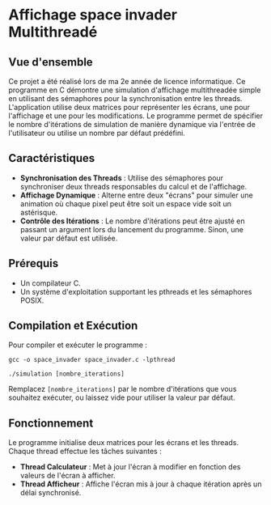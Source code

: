 # Affichage space invader Multithreadé

## Vue d'ensemble
Ce projet a été réalisé lors de ma 2e année de licence informatique.
Ce programme en C démontre une simulation d'affichage multithreadée simple en utilisant des sémaphores pour la synchronisation entre les threads. L'application utilise deux matrices pour représenter les écrans, une pour l'affichage et une pour les modifications. Le programme permet de spécifier le nombre d'itérations de simulation de manière dynamique via l'entrée de l'utilisateur ou utilise un nombre par défaut prédéfini.

## Caractéristiques
- **Synchronisation des Threads** : Utilise des sémaphores pour synchroniser deux threads responsables du calcul et de l'affichage.
- **Affichage Dynamique** : Alterne entre deux "écrans" pour simuler une animation où chaque pixel peut être soit un espace vide soit un astérisque.
- **Contrôle des Itérations** : Le nombre d'itérations peut être ajusté en passant un argument lors du lancement du programme. Sinon, une valeur par défaut est utilisée.

## Prérequis
- Un compilateur C.
- Un système d'exploitation supportant les pthreads et les sémaphores POSIX.

## Compilation et Exécution
Pour compiler et exécuter le programme :

`gcc -o space_invader space_invader.c -lpthread`

`./simulation [nombre_iterations]`

Remplacez `[nombre_iterations]` par le nombre d'itérations que vous souhaitez exécuter, ou laissez vide pour utiliser la valeur par défaut.

## Fonctionnement
Le programme initialise deux matrices pour les écrans et les threads. Chaque thread effectue les tâches suivantes :
- **Thread Calculateur** : Met à jour l'écran à modifier en fonction des valeurs de l'écran à afficher.
- **Thread Afficheur** : Affiche l'écran mis à jour à chaque itération après un délai synchronisé.

